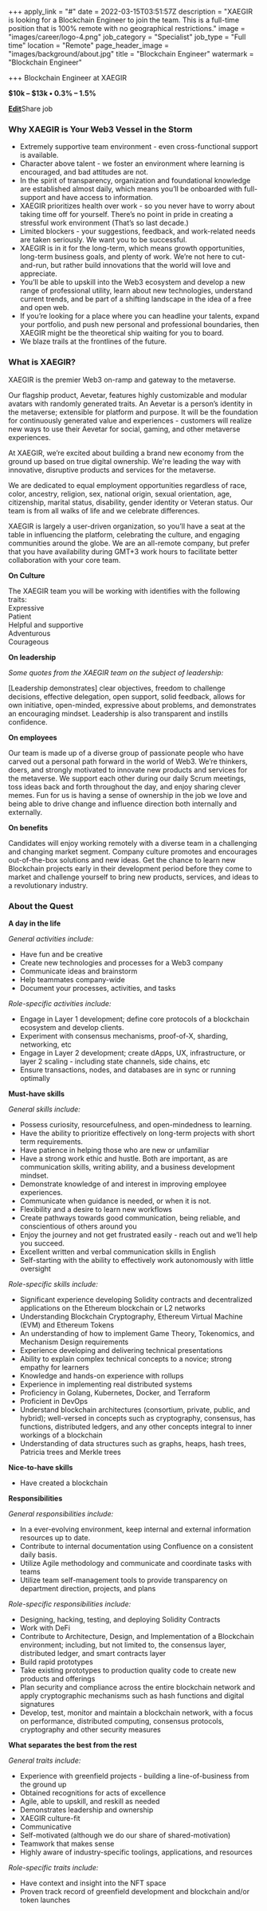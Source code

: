+++
apply_link = "#"
date = 2022-03-15T03:51:57Z
description = "XAEGIR is looking for a Blockchain Engineer to join the team. This is a full-time position that is 100% remote with no geographical restrictions."
image = "images/career/logo-4.png"
job_category = "Specialist"
job_type = "Full time"
location = "Remote"
page_header_image = "images/background/about.jpg"
title = "Blockchain Engineer"
watermark = "Blockchain Engineer"

+++
Blockchain Engineer at XAEGIR

**$10k – $13k • 0.3% – 1.5%**

[**Edit**](https://angel.co/recruit/jobs/2113391/edit?slug=xaegir)Share job

### Why XAEGIR is Your Web3 Vessel in the Storm

* Extremely supportive team environment - even cross-functional support is available.
* Character above talent - we foster an environment where learning is encouraged, and bad attitudes are not.
* In the spirit of transparency, organization and foundational knowledge are established almost daily, which means you’ll be onboarded with full-support and have access to information.
* XAEGIR prioritizes health over work - so you never have to worry about taking time off for yourself. There’s no point in pride in creating a stressful work environment (That’s so last decade.)
* Limited blockers - your suggestions, feedback, and work-related needs are taken seriously. We want you to be successful.
* XAEGIR is in it for the long-term, which means growth opportunities, long-term business goals, and plenty of work. We’re not here to cut-and-run, but rather build innovations that the world will love and appreciate.
* You’ll be able to upskill into the Web3 ecosystem and develop a new range of professional utility, learn about new technologies, understand current trends, and be part of a shifting landscape in the idea of a free and open web.
* If you’re looking for a place where you can headline your talents, expand your portfolio, and push new personal and professional boundaries, then XAEGIR might be the theoretical ship waiting for you to board.
* We blaze trails at the frontlines of the future.

### What is XAEGIR?

XAEGIR is the premier Web3 on-ramp and gateway to the metaverse.

Our flagship product, Aevetar, features highly customizable and modular avatars with randomly generated traits. An Aevetar is a person’s identity in the metaverse; extensible for platform and purpose. It will be the foundation for continuously generated value and experiences - customers will realize new ways to use their Aevetar for social, gaming, and other metaverse experiences.

At XAEGIR, we’re excited about building a brand new economy from the ground up based on true digital ownership. We're leading the way with innovative, disruptive products and services for the metaverse.

We are dedicated to equal employment opportunities regardless of race, color, ancestry, religion, sex, national origin, sexual orientation, age, citizenship, marital status, disability, gender identity or Veteran status. Our team is from all walks of life and we celebrate differences.

XAEGIR is largely a user-driven organization, so you’ll have a seat at the table in influencing the platform, celebrating the culture, and engaging communities around the globe. We are an all-remote company, but prefer that you have availability during GMT+3 work hours to facilitate better collaboration with your core team.

**On Culture**

The XAEGIR team you will be working with identifies with the following traits:  
Expressive  
Patient  
Helpful and supportive  
Adventurous  
Courageous

**On leadership**

_Some quotes from the XAEGIR team on the subject of leadership:_

\[Leadership demonstrates\] clear objectives, freedom to challenge decisions, effective delegation, open support, solid feedback, allows for own initiative, open-minded, expressive about problems, and demonstrates an encouraging mindset. Leadership is also transparent and instills confidence.

**On employees**

Our team is made up of a diverse group of passionate people who have carved out a personal path forward in the world of Web3. We’re thinkers, doers, and strongly motivated to innovate new products and services for the metaverse. We support each other during our daily Scrum meetings, toss ideas back and forth throughout the day, and enjoy sharing clever memes. Fun for us is having a sense of ownership in the job we love and being able to drive change and influence direction both internally and externally.

**On benefits**

Candidates will enjoy working remotely with a diverse team in a challenging and changing market segment. Company culture promotes and encourages out-of-the-box solutions and new ideas. Get the chance to learn new Blockchain projects early in their development period before they come to market and challenge yourself to bring new products, services, and ideas to a revolutionary industry.

### About the Quest

**A day in the life**

_General activities include:_

* Have fun and be creative
* Create new technologies and processes for a Web3 company
* Communicate ideas and brainstorm
* Help teammates company-wide
* Document your processes, activities, and tasks

_Role-specific activities include:_

* Engage in Layer 1 development; define core protocols of a blockchain ecosystem and develop clients.
* Experiment with consensus mechanisms, proof-of-X, sharding, networking, etc
* Engage in Layer 2 development; create dApps, UX, infrastructure, or layer 2 scaling - including state channels, side chains, etc
* Ensure transactions, nodes, and databases are in sync or running optimally

**Must-have skills**

_General skills include:_

* Possess curiosity, resourcefulness, and open-mindedness to learning.
* Have the ability to prioritize effectively on long-term projects with short term requirements.
* Have patience in helping those who are new or unfamiliar
* Have a strong work ethic and hustle. Both are important, as are communication skills, writing ability, and a business development mindset.
* Demonstrate knowledge of and interest in improving employee experiences.
* Communicate when guidance is needed, or when it is not.
* Flexibility and a desire to learn new workflows
* Create pathways towards good communication, being reliable, and conscientious of others around you
* Enjoy the journey and not get frustrated easily - reach out and we’ll help you succeed.
* Excellent written and verbal communication skills in English
* Self-starting with the ability to effectively work autonomously with little oversight

_Role-specific skills include:_

* Significant experience developing Solidity contracts and decentralized applications on the Ethereum blockchain or L2 networks
* Understanding Blockchain Cryptography, Ethereum Virtual Machine (EVM) and Ethereum Tokens
* An understanding of how to implement Game Theory, Tokenomics, and Mechanism Design requirements
* Experience developing and delivering technical presentations
* Ability to explain complex technical concepts to a novice; strong empathy for learners
* Knowledge and hands-on experience with rollups
* Experience in implementing real distributed systems
* Proficiency in Golang, Kubernetes, Docker, and Terraform
* Proficient in DevOps
* Understand blockchain architectures (consortium, private, public, and hybrid); well-versed in concepts such as cryptography, consensus, has functions, distributed ledgers, and any other concepts integral to inner workings of a blockchain
* Understanding of data structures such as graphs, heaps, hash trees, Patricia trees and Merkle trees

**Nice-to-have skills**

* Have created a blockchain

**Responsibilities**

_General responsibilities include:_

* In a ever-evolving environment, keep internal and external information resources up to date.
* Contribute to internal documentation using Confluence on a consistent daily basis.
* Utilize Agile methodology and communicate and coordinate tasks with teams
* Utilize team self-management tools to provide transparency on department direction, projects, and plans

_Role-specific responsibilities include:_

* Designing, hacking, testing, and deploying Solidity Contracts
* Work with DeFi
* Contribute to Architecture, Design, and Implementation of a Blockchain environment; including, but not limited to, the consensus layer, distributed ledger, and smart contracts layer
* Build rapid prototypes
* Take existing prototypes to production quality code to create new products and offerings
* Plan security and compliance across the entire blockchain network and apply cryptographic mechanisms such as hash functions and digital signatures
* Develop, test, monitor and maintain a blockchain network, with a focus on performance, distributed computing, consensus protocols, cryptography and other security measures

**What separates the best from the rest**

_General traits include:_

* Experience with greenfield projects - building a line-of-business from the ground up
* Obtained recognitions for acts of excellence
* Agile, able to upskill, and reskill as needed
* Demonstrates leadership and ownership
* XAEGIR culture-fit
* Communicative
* Self-motivated (although we do our share of shared-motivation)
* Teamwork that makes sense
* Highly aware of industry-specific toolings, applications, and resources

_Role-specific traits include:_

* Have context and insight into the NFT space
* Proven track record of greenfield development and blockchain and/or token launches